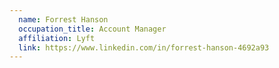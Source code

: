 ```yaml
---
  name: Forrest Hanson
  occupation_title: Account Manager
  affiliation: Lyft
  link: https://www.linkedin.com/in/forrest-hanson-4692a93
---
```

